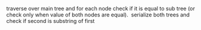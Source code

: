 traverse over main tree and for each node check if it is equal to sub tree (or check only when value of both nodes are equal).
​
serialize both trees and check if second is substring of first